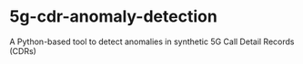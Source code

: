 # 5g-cdr-anomaly-detection
A Python-based tool to detect anomalies in synthetic 5G Call Detail Records (CDRs)
